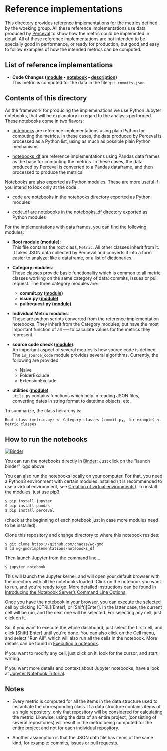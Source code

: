 # Reference implementations

This directory provides reference implementations for the metrics defined by the
woeking group. All these reference implementations use data produced by
[Perceval](https://github.com/chaoss/grimoirelab-perceval) to show how the
metric could be implemnted in detail.
All of these reference implementations are not intended to be specially good
in performance, or ready for production, but good and easy to follow examples
of how the intended metrics can be computed.

## List of reference implementations

* **Code Changes ([module](./code_df/code_changes_git.py) • [notebook](./notebooks_df/code_changes_git.ipynb) • [description](https://github.com/chaoss/wg-evolution/blob/master/metrics/Code_Changes.md))**  
    This metric is computed for the data in the file `git-commits.json`.

## Contents of this directory

As the framework for producing the implemenations we use Python Jupyter notebooks,
that will be explanatory in regard to the analysis performed. These notebooks
come in two flavors:

* [notebooks](./notebooks/) are reference implementations using
plain Python for computing the metrics.
In these cases, the data produced by Perceval is processed as
a Python list, using as much as possible plain Python mechanisms.

* [notebooks_df](./notebooks_df/) are reference implementations
using Pandas data frames as the base for computing the metrics.
In these cases, the data produced by Perceval is converted to a Pandas
dataframe, and then processed to produce the metrics.

Notebooks are also exported as Python modules. These are more useful
if you intend to look only at the code:

* [code](./code/) are notebooks in the [notebooks](./notebooks/)
directory exported as Python modules

* [code_df](./code_df/) are notebooks in the [notebooks_df](./notebooks_df/)
directory exported as Python modules

For the implementations with data frames, you can find the following modules:

- **Root module ([module](./code_df/metric.py))**:     
This file contains the root class, `Metric`. All other classes inherit from it. It takes JSON data collected by Perceval and converts it into a form easier to analyze: like a dataframe, or a list of dictionaries.  

- **Category modules**:  
These classes provide basic functionality which is common to all metric classes working on the same category of data: commits, issues or pull request.
The three category modules are:
    + **commit.py ([module](./code_df/commit.py))**
    + **issue.py ([module](./code_df/issue.py))**
    + **pullrequest.py ([module](./code_df/pullrequest.py))**

- **Individual Metric modules**:  
These are python scripts converted from the reference implementation notebooks. They inherit from the Category modules, but have the most important function of all --- to calculate values for the metrics they represent.   

- **source code check ([module](./code_df/is_source_code.py))**:  
An important aspect of several metrics is how source code is defined. The `is_source_code` module provides several algorithms. Currently, the following are provided:

    + Naive
    + FolderExclude
    + ExtensionExclude  

- **utilities ([module](./code_df/utils.py))**:  
    `utils.py` contains functions which help in reading JSON files, converting dates in string format to datetime objects, etc.

To summarize, the class heirarchy is:
```
Root class (metric.py) <- Category classes (commit.py, for example) <- Metric classes
```

## How to run the notebooks

[![Binder](https://mybinder.org/badge_logo.svg)](https://mybinder.org/v2/gh/chaoss/wg-gmd/master?filepath=implementations)

You can run the notebooks directly in [Binder](https://mybinder.org):
Just click on the "launch binder" logo above.

You can also run the notebooks locally on your computer.
For that, you need a Python3 environment with certain modules installed
(it is recommended to use a virtual environment,
  see [Creation of virtual environments](https://docs.python.org/3/library/venv.html)).
To install the modules, just use pip3:

```bash
$ pip install jupyter
$ pip install pandas
$ pip install perceval
```

(check at the beginning of each notebook just in case more modules need to be installed).

Clone this repository and change directory to where this notebook resides:

```
$ git clone https://github.com/chaoss/wg-gmd
$ cd wg-gmd/implementations/notebooks_df
```

Then launch Jupyter from the command line...

```
$ jupyter notebook
```

This will launch the Jupyter kernel, and will open your default browser
with the directory with all the notebooks loaded.
Click on the notebook you want to run, and you're ready to go.
More detailed instructions can be found in
[Introducing the Notebook Server’s Command Line Options](https://jupyter-notebook.readthedocs.io/en/stable/config.html).

Once you have the notebook in your browser, you can execute the selected cell
by clicking \[CTRL\]\[Enter\], or \[Shift\]\[Enter\]. In the latter case,
the current cell will be run, and the next one will be selected.
For selecting any cell, just click on it.

So, if you want to execute the whole dashboard, just select the first cell,
and click \[Shift\]\[Enter\] until you're done.
You can also click on the Cell menu, and select "Run All",
which will also run all the cells in the notebook.
More details can be found in [Executing a notebook](https://jupyter-notebook-beginner-guide.readthedocs.io/en/stable/execute.html#executing-a-notebook).

If you want to modify any cell, just click on it, look for the cursor,
and start writing.

If you want more details and context about Jupyter notebooks, have a look at
[Jupyter Notebook Tutorial](https://www.datacamp.com/community/tutorials/tutorial-jupyter-notebook).


## Notes

* Every metric is computed for all the items in the data structure used to instantiate the
corresponding class.
If a data structure contains items of a single repository,
only that repository will be considered for calculating the metric.
Likewise, using the data of an entire project,
(consisting of several repositories)
will result in the metric being computed for the entire project and not for each individual repository. 

* Another assumption is that the JSON data file has items of the same kind, for example: commits, issues or pull requests.
    
